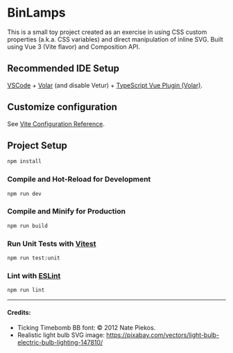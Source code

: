 # BinLamps

This is a small toy project created as an exercise in using CSS custom properties (a.k.a. CSS variables) and direct manipulation of inline SVG. Built using Vue 3 (Vite flavor) and Composition API.

## Recommended IDE Setup

[VSCode](https://code.visualstudio.com/) + [Volar](https://marketplace.visualstudio.com/items?itemName=Vue.volar) (and disable Vetur) + [TypeScript Vue Plugin (Volar)](https://marketplace.visualstudio.com/items?itemName=Vue.vscode-typescript-vue-plugin).

## Customize configuration

See [Vite Configuration Reference](https://vitejs.dev/config/).

## Project Setup

```sh
npm install
```

### Compile and Hot-Reload for Development

```sh
npm run dev
```

### Compile and Minify for Production

```sh
npm run build
```

### Run Unit Tests with [Vitest](https://vitest.dev/)

```sh
npm run test:unit
```

### Lint with [ESLint](https://eslint.org/)

```sh
npm run lint
```

---

#### Credits:

- Ticking Timebomb BB font: © 2012 Nate Piekos.
- Realistic light bulb SVG image: https://pixabay.com/vectors/light-bulb-electric-bulb-lighting-147810/
